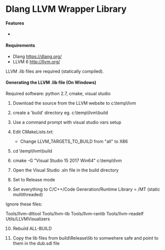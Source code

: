 # Dlang LLVM Wrapper Library

#### Features
- 


#### Requirements
- Dlang https://dlang.org/
- LLVM 6 http://llvm.org/

LLVM .lib files are required (statically compiled).

#### Generating the LLVM .lib file (On Windows)
Required software: python 2.7, cmake, visual studio

1) Download the source from the LLVM website to c:\temp\llvm
2) create a 'build' directory eg.
    c:\temp\llvm\build
3) Use a command prompt with visual studio vars setup
4) Edit CMakeLists.txt: 
    - Change LLVM_TARGETS_TO_BUILD from "all" to X86
5) cd \temp\llvm\build
6) cmake -G "Visual Studio 15 2017 Win64" c:\temp\llvm	
7) Open the Visual Studio .sln file in the build directory
8) Set to Release mode

9) Set everything to C/C++/Code Generation/Runtime Library = /MT (static multithreaded) 

Ignore these files: 

Tools/llvm-dlltool
Tools/llvm-lib
Tools/llvm-ranlib
Tools/llvm-readelf	
Utils/LLVMVisualizers
	
10) Rebuild ALL-BUILD
	
11) Copy the lib files from build\Release\lib to somwehere safe and point to them in the dub.sdl file

